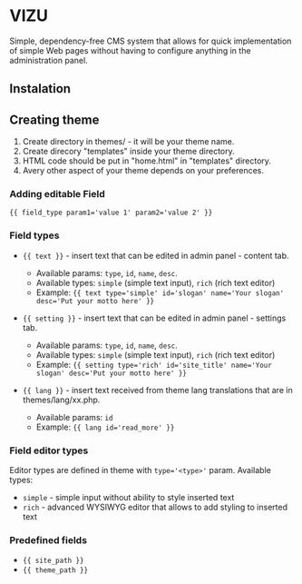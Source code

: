 # VIZU
Simple, dependency-free CMS system that allows for quick implementation of simple Web pages without having to configure anything in the administration panel.


## Instalation

## Creating theme

1. Create directory in themes/ - it will be your theme name.
2. Create direcory "templates" inside your theme directory.
3. HTML code should be put in "home.html" in "templates" directory.
4. Avery other aspect of your theme depends on your preferences.

### Adding editable Field

``{{ field_type param1='value 1' param2='value 2' }}``

### Field types

* `{{ text }}` - insert text that can be edited in admin panel - content tab.
  - Available params: `type`, `id`, `name`, `desc`.
  - Available types: `simple` (simple text input), `rich` (rich text editor)
  - Example: `{{ text type='simple' id='slogan' name='Your slogan' desc='Put your motto here' }}`

* `{{ setting }}` - insert text that can be edited in admin panel - settings tab.
  - Available params: `type`, `id`, `name`, `desc`.
  - Available types: `simple` (simple text input), `rich` (rich text editor)
  - Example: `{{ setting type='rich' id='site_title' name='Your slogan' desc='Put your motto here' }}`

* `{{ lang }}` - insert text received from theme lang translations that are in themes/lang/xx.php.
  - Available params: `id`
  - Example: `{{ lang id='read_more' }}`


### Field editor types

Editor types are defined in theme with `type='<type>'` param. Available types:
* `simple` - simple input without ability to style inserted text
* `rich` - advanced WYSIWYG editor that allows to add styling to inserted text

### Predefined fields

* `{{ site_path }}`
* `{{ theme_path }}`